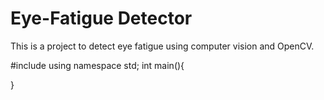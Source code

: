 # Eye-Fatigue Detector

This is a project to detect eye fatigue using computer vision and OpenCV.


#include<iostream>
using namespace std;
int main(){
    
}